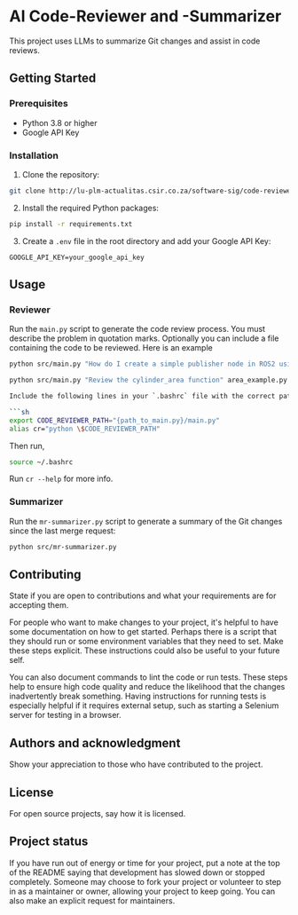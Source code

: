 # AI Code-Reviewer and -Summarizer

This project uses LLMs to summarize Git changes and assist in code reviews.

## Getting Started

### Prerequisites

- Python 3.8 or higher
- Google API Key

### Installation

1. Clone the repository:

```sh
git clone http://lu-plm-actualitas.csir.co.za/software-sig/code-reviewer.git
```

2. Install the required Python packages:

```sh
pip install -r requirements.txt
```

3. Create a `.env` file in the root directory and add your Google API Key:

```env
GOOGLE_API_KEY=your_google_api_key
```

## Usage

### Reviewer

Run the `main.py` script to generate the code review process. You must describe the problem in quotation marks. Optionally you can include a file containing the code to be reviewed. Here is an example

```sh
python src/main.py "How do I create a simple publisher node in ROS2 using Python?"
```

````sh
python src/main.py "Review the cylinder_area function" area_example.py

Include the following lines in your `.bashrc` file with the correct path to `main.py`:

```sh
export CODE_REVIEWER_PATH="{path_to_main.py}/main.py"
alias cr="python \$CODE_REVIEWER_PATH"
````

Then run,

```sh
source ~/.bashrc
```

Run `cr --help` for more info.

### Summarizer

Run the `mr-summarizer.py` script to generate a summary of the Git changes since the last merge request:

```sh
python src/mr-summarizer.py
```

## Contributing

State if you are open to contributions and what your requirements are for accepting them.

For people who want to make changes to your project, it's helpful to have some documentation on how to get started. Perhaps there is a script that they should run or some environment variables that they need to set. Make these steps explicit. These instructions could also be useful to your future self.

You can also document commands to lint the code or run tests. These steps help to ensure high code quality and reduce the likelihood that the changes inadvertently break something. Having instructions for running tests is especially helpful if it requires external setup, such as starting a Selenium server for testing in a browser.

## Authors and acknowledgment

Show your appreciation to those who have contributed to the project.

## License

For open source projects, say how it is licensed.

## Project status

If you have run out of energy or time for your project, put a note at the top of the README saying that development has slowed down or stopped completely. Someone may choose to fork your project or volunteer to step in as a maintainer or owner, allowing your project to keep going. You can also make an explicit request for maintainers.

```

```
